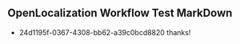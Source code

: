 ## OpenLocalization Workflow Test MarkDown
* 24d1195f-0367-4308-bb62-a39c0bcd8820 thanks!

<!--HONumber=Aug16_HO3-->


